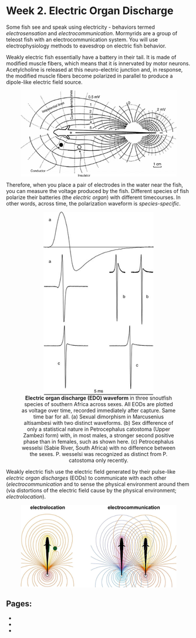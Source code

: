 # Week 2. Electric Organ Discharge

Some fish see and speak using electricity - behaviors termed *electrosensation* and *electrocommunication*. Mormyrids are a group of teleost fish with an electrocommunication system. You will use electrophysiology methods to eavesdrop on electric fish behavior.

Weakly electric fish essentially have a battery in their tail. It is made of modified muscle fibers, which means that it is innervated by motor neurons. Acetylcholine is released at this neuro-electric junction and, in response, the modified muscle fibers become polarized in parallel to produce a dipole-like electric field source. 

<div align="center">
<figure>
<img src='https://github.com/neurologic/Neurophysiology-Lab/blob/main/images/weakly-electric-fish-efield-current_Kramer.jpeg?raw=True' width="500" align="center" alt='eod e-field'/>
</figure>
</div>

Therefore, when you place a pair of electrodes in the water near the fish, you can measure the voltage produced by the fish. Different species of fish polarize their batteries (the *electric organ*) with different timecourses. In other words, across time, the polarization waveform is *species-specific*.  

<div align="center">
<figure>
<img src='https://github.com/neurologic/Neurophysiology-Lab/blob/main/images/example-eods_Kramer.jpeg?raw=True' width="300" alt='eod e-field' align="center"/>
<figcaption align = "center"><b>Electric organ discharge (EDO) waveform</b> in three snoutfish species of southern Africa across sexes. All EODs are plotted as voltage over time, recorded immediately after capture. Same time bar for all. (a) Sexual dimorphism in Marcusenius altisambesi with two distinct waveforms. (b) Sex difference of only a statistical nature in Petrocephalus catostoma (Upper Zambezi form) with, in most males, a stronger second positive phase than in females, such as shown here. (c) Petrocephalus wesselsi (Sabie River, South Africa) with no difference between the sexes. P. wesselsi was recognized as distinct from P. catostoma only recently.
</figcaption>
</figure>
</div>


Weakly electric fish use the electric field generated by their pulse-like *electric organ discharges* (EODs) to communicate with each other (*electrocommunication* and to sense the physical environment around them (via distortions of the electric field cause by the physical environment; *electrolocation*). 

<div align="center">
<figure>
<img src='https://github.com/neurologic/Neurophysiology-Lab/blob/main/images/weakly-electric-fish-Efields-locate-communicate.jpeg?raw=True' width="600" alt='eod e-field'/>
</figure>
</div>

## Pages:
- [](../eod/Lab-Manual_eod.md)
- [](../eod/Data-Explorer_eod.ipynb)
- [](../eod/Responses_eod.ipynb)

